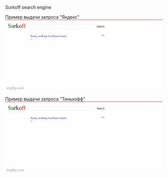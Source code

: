 Surkoff search engine

Пример выдачи запроса "Яндекс"
![grab-landing-page](https://github.com/surkovvv/TinkoffML_Fall2021/blob/main/search%20engine/yandex.gif)

Пример выдачи запроса "Тинькофф"
![grab-landing-page](https://github.com/surkovvv/TinkoffML_Fall2021/blob/main/search%20engine/tinkoff.gif)
